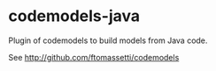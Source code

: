 codemodels-java
===============

Plugin of codemodels to build models from Java code.

See http://github.com/ftomassetti/codemodels
